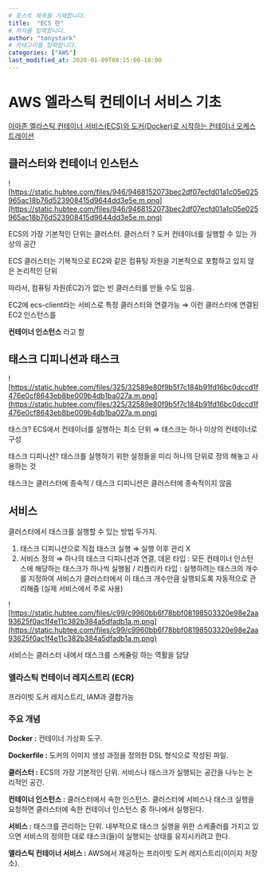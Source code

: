 ```yaml
---
# 포스트 제목을 기재합니다.
title:  "ECS 란" 
# 저자를 입력합니다. 
author: "tonystark"
# 카테고리를 입력합니다.
categories: ["AWS"]
last_modified_at: 2020-01-09T08:15:00-18:00
---
```


# AWS 엘라스틱 컨테이너 서비스 기초

[아마존 엘라스틱 컨테이너 서비스(ECS)와 도커(Docker)로 시작하는 컨테이너 오케스트레이션](https://www.44bits.io/ko/post/container-orchestration-101-with-docker-and-aws-elastic-container-service)

## 클러스터와 컨테이너 인스턴스

![https://static.hubtee.com/files/946/9468152073bec2df07ecfd01a1c05e025965ac18b76d523908415d9644dd3e5e.m.png](https://static.hubtee.com/files/946/9468152073bec2df07ecfd01a1c05e025965ac18b76d523908415d9644dd3e5e.m.png)

ECS의 가장 기본적인 단위는 클러스터. 클러스터 ? 도커 컨테이너를 실행할 수 있는 가상의 공간

ECS 클러스터는 기복적으로 EC2와 같은 컴퓨팅 자원을 기본적으로 포함하고 있지 않은 논리적인 단위

따라서, 컴퓨팅 자원(EC2)가 없는 빈 클러스터를 만들 수도 있음.

EC2에 ecs-client라는 서비스로 특정 클러스터와 연결가능 ⇒ 이런 클러스터에 연결된 EC2 인스턴스를 

**컨테이너 인스턴스** 라고 함

## 태스크 디피니션과 태스크

![https://static.hubtee.com/files/325/32589e80f9b5f7c184b91fd16bc0dccd1f476e0cf8643eb8be009b4db1ba027a.m.png](https://static.hubtee.com/files/325/32589e80f9b5f7c184b91fd16bc0dccd1f476e0cf8643eb8be009b4db1ba027a.m.png)

태스크? ECS에서 컨테이너를 실행하는 최소 단위 ⇒ 태스크는 하나 이상의 컨테이너로 구성 

태스크 디피니션? 태스크를 실행하기 위한 설정들을 미리 하나의 단위로 정의 해놓고 사용하는 것

태스크는 클러스터에 종속적 / 태스크 디피니션은 클러스터에 종속적이지 않음

## 서비스

클러스터에서 태스크를 실행할 수 있는 방법 두가지.

1. 태스크 디피니션으로 직접 태스크 실행 ⇒ 실행 이후 관리 X
2. 서비스 정의 ⇒ 하나의 태스크 디피니션과 연결, 데몬 타입 : 모든 컨테이너 인스턴스에 해당하는  태스크가 하나씩 실행됨 / 리플리카 타입 : 실행하려는 태스크의 개수를 지정하여 서비스가 클러스터에서 이 태스크 개수만큼 실행되도록 자동적으로 관리해줌 (실제 서비스에서 주로 사용)

![https://static.hubtee.com/files/c99/c9960bb6f78bbf08198503320e98e2aa93625f0ac1f4e11c382b384a5dfadb1a.m.png](https://static.hubtee.com/files/c99/c9960bb6f78bbf08198503320e98e2aa93625f0ac1f4e11c382b384a5dfadb1a.m.png)

서비스는 클러스터 내에서 태스크를 스케쥴링 하는 역활을 담당

### 엘라스틱 컨테이너 레지스트리 (ECR)

프라이빗 도커 레지스트리, IAM과 결합가능

### 주요 개념

**Docker :** 컨테이너 가상화 도구.

**Dockerfile :** 도커의 이미지 생성 과정을 정의한 DSL 형식으로 작성된 파일.

**클러스터 :** ECS의 가장 기본적인 단위. 서비스나 태스크가 실행되는 공간을 나누는 논리적인 공간.

**컨테이너 인스턴스 :** 클러스터에서 속한 인스턴스. 클러스터에 서비스나 태스크 실행을 요청하면 클러스터에 속한 컨테이너 인스턴스 중 하나에서 실행된다.

**서비스 :** 태스크를 관리하는 단위. 내부적으로 태스크 실행을 위한 스케줄러를 가지고 있으면 서비스의 정의한 대로 태스크(들)이 실행되는 상태를 유지시키려고 한다.

**엘라스틱 컨테이너 서비스 :** AWS에서 제공하는 프라이빗 도커 레지스트리(이미지 저장소).
